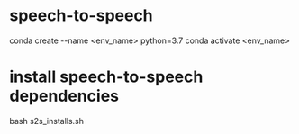 # speech-to-speech

conda create --name <env_name> python=3.7
conda activate <env_name>

# install speech-to-speech dependencies

bash s2s_installs.sh